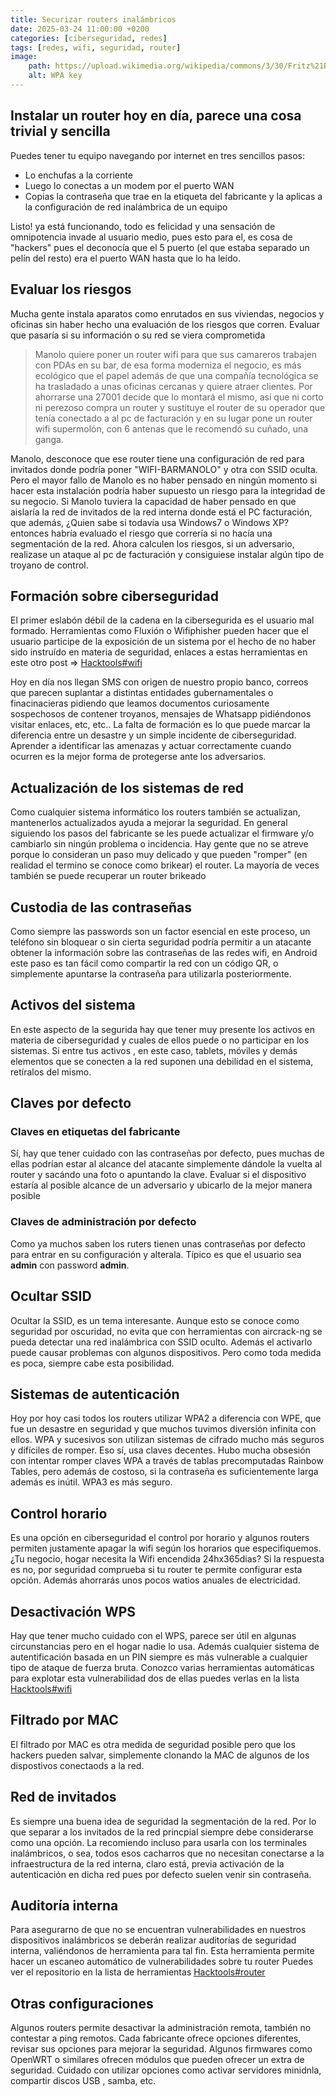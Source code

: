 ```yaml
---
title: Securizar routers inalámbricos
date: 2025-03-24 11:00:00 +0200
categories: [ciberseguridad, redes]
tags: [redes, wifi, seguridad, router]     
image:
    path: https://upload.wikimedia.org/wikipedia/commons/3/30/Fritz%21Box_Fon_WLAN_7141_-_Typenschild-3743.jpg
    alt: WPA key
---
```


## Instalar un router hoy en día, parece una cosa trivial y sencilla
Puedes tener tu equipo navegando por internet en tres sencillos pasos:
- Lo enchufas a la corriente
- Luego lo conectas a un modem por el puerto WAN 
- Copias la contraseña que trae en la etiqueta del fabricante y la aplicas a la configuración
de red inalámbrica de un equipo

Listo! ya está funcionando, todo es felicidad y una sensación de omnipotencia invade al usuario medio, pues esto para el,
es cosa de "hackers" pues el deconocía que el 5 puerto (el que estaba separado un pelín del resto) era el puerto WAN hasta que lo ha leído. 

## Evaluar los riesgos
Mucha gente instala aparatos como enrutados en sus viviendas, negocios
y oficinas sin haber hecho una evaluación de los riesgos que corren. 
Evaluar que pasaría si su información o su red se viera comprometida
> Manolo quiere poner un router wifi para que sus camareros trabajen con PDAs en su bar, de esa forma moderniza el negocio,
es más ecológico que el papel además de que una compañía tecnológica se ha trasladado a unas oficinas cercanas 
y quiere atraer clientes. Por ahorrarse una 27001 decide que lo montará el mismo,
así que ni corto ni perezoso compra un router y sustituye el router de su operador que tenía conectado a 
al pc de facturación y en su lugar pone un router wifi supermolón, con 6 antenas que le recomendó su cuñado, una ganga. 

Manolo, desconoce que ese router tiene una configuración de red para invitados donde podría poner "WIFI-BARMANOLO" y otra con SSID oculta.
Pero el mayor fallo de Manolo es no haber pensado en ningún momento si hacer esta instalación podría haber supuesto un riesgo para la integridad 
de su negocio. 
Si Manolo tuviera la capacidad de haber pensado en que aislaría la red de invitados de la red interna donde está el PC facturación, 
que además, ¿Quien sabe si todavía usa Windows7 o Windows XP? entonces habría evaluado el riesgo que correría si no hacía una segmentación de la red.
Ahora calculen los riesgos, si un adversario, realizase un ataque al pc de facturación y consiguiese instalar algún tipo de troyano de control.

## Formación sobre ciberseguridad
El primer eslabón débil de la cadena en la cibersegurida es el usuario mal formado. 
Herramientas como Fluxión o Wifiphisher pueden hacer que el usuario participe de la exposición de un sistema por el hecho de no haber sido instruído en materia de seguridad, enlaces a estas herramientas en este otro post => [Hacktools#wifi](../hacktools#wifi) 

Hoy en día nos llegan SMS con origen de nuestro propio banco, correos que parecen suplantar a distintas entidades gubernamentales o finacinacieras pidiendo que leamos documentos curiosamente sospechosos de contener troyanos, mensajes de Whatsapp pidiéndonos visitar enlaces, etc, etc..
La falta de formación es lo que puede marcar la diferencia entre un desastre y un simple incidente de ciberseguridad. Aprender a identificar las amenazas y actuar correctamente cuando ocurren es la mejor forma de protegerse ante los adversarios.

## Actualización de los sistemas de red
Como cualquier sistema informático los routers también se actualizan, mantenerlos actualizados ayuda a mejorar la seguridad. En general siguiendo los pasos del fabricante se les puede actualizar el firmware y/o cambiarlo sin ningún problema o incidencia. Hay gente que no se atreve porque lo consideran un paso muy delicado y que pueden "romper" (en realidad el termino se conoce como brikear) el router. La mayoría de veces también se puede recuperar un router brikeado

## Custodia de las contraseñas
Como siempre las passwords son un factor esencial en este proceso, un teléfono sin bloquear o sin cierta seguridad podría permitir a un atacante obtener la información sobre las contraseñas de las redes wifi, en Android este paso es tan fácil como compartir la red con un código QR, o simplemente apuntarse la contraseña para utilizarla posteriormente. 

## Activos del sistema
En este aspecto de la segurida hay que tener muy presente los activos en materia de ciberseguridad y cuales de ellos puede o no participar
 en los sistemas. Si entre tus activos , en este caso, tablets, móviles y demás elementos que se conecten a la red suponen una debilidad 
 en el sistema, retíralos del mismo. 

## Claves por defecto
### Claves en etiquetas del fabricante
Sí, hay que tener cuidado con las contraseñas por defecto, pues muchas de ellas podrían estar al alcance del atacante simplemente dándole la vuelta al router y sacándo una foto o apuntando la clave. 
Evaluar si el dispositivo estaría al posible alcance de un adversario y ubicarlo de la mejor manera posible 
### Claves de administración por defecto
Como ya muchos saben los ruters tienen unas contraseñas por defecto para entrar en su configuración y alterala.
Típico es que el usuario sea __admin__ con password __admin__. 

## Ocultar SSID
Ocultar la SSID, es un tema interesante. Aunque esto se conoce como seguridad por oscuridad, no evita que con herramientas con aircrack-ng se pueda detectar una red inalámbrica con SSID oculto.
Además el activarlo puede causar problemas con algunos dispositivos. Pero como toda medida es poca, siempre cabe esta posibilidad.

## Sistemas de autenticación
Hoy por hoy casi todos los routers utilizar WPA2 a diferencia con WPE, que fue un desastre en seguridad y que muchos tuvimos diversión infinita con ellos. 
WPA y sucesivos son utilizan sistemas de cifrado mucho más seguros y difíciles de romper. Eso sí, usa claves decentes. 
Hubo mucha obsesión con intentar romper claves WPA a través de tablas precomputadas Rainbow Tables, pero además de costoso,
si la contraseña es suficientemente larga además es inútil.
WPA3 es más seguro. 

## Control horario
Es una opción en ciberseguridad el control por horario y algunos routers permiten justamente apagar la wifi según los horarios que especifiquemos.
¿Tu negocio, hogar necesita la Wifi encendida 24hx365dias? Si la respuesta es no, por seguridad comprueba si tu router te permite configurar esta opción.
Además ahorrarás unos pocos watios anuales de electricidad.

## Desactivación WPS
Hay que tener mucho cuidado con el WPS, parece ser útil en algunas circunstancias pero en el hogar nadie lo usa. 
Además cualquier sistema de autentificación basada en un PIN siempre es más vulnerable a cualquier tipo de ataque de fuerza bruta. 
Conozco varias herramientas automáticas para explotar esta vulnerabilidad dos de ellas puedes verlas en la lista [Hacktools#wifi](../hacktools#wifi) 

## Filtrado por MAC
El filtrado por MAC es otra medida de seguridad posible pero que los hackers pueden salvar, 
simplemente clonando la MAC de algunos de los dispostivos conectaods a la red.

## Red de invitados
Es siempre una buena idea de seguridad la segmentación de la red. Por lo que separar a los invitados de la red princpial 
siempre debe considerarse como una opción.
La recomiendo incluso para usarla con los terminales inalámbricos, o sea, todos esos cacharros que no necesitan 
conectarse a la infraestructura de la red interna, claro está, previa activación de la autenticación en dicha red pues por defecto suelen venir sin contraseña.

## Auditoría interna
Para asegurarno de que no se encuentran vulnerabilidades en nuestros dispositivos inalámbricos
se deberán realizar auditorías de seguridad interna, valiéndonos de herramienta para tal fin.
Esta herramienta permite hacer un escaneo automático de vulnerabilidades sobre tu router
Puedes ver el repositorio en la lista de herramientas [Hacktools#router](../hacktools#router)

## Otras configuraciones
Algunos routers permite desactivar la administración remota, también no contestar a ping remotos. 
Cada fabricante ofrece opciones diferentes, revisar sus opciones para mejorar la seguridad.
Algunos firmwares como OpenWRT o similares ofrecen módulos que pueden ofrecer un extra de seguridad.
Cuidado con utilizar opciones como activar servidores minidnla, compartir discos USB , samba, etc.


